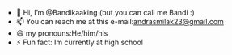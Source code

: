 - 👋 Hi, I’m @Bandikaaking (but you can call me Bandi :)
- 📫 You can reach me at this e-mail:andrasmilak23@gmail.com
- 😄 my pronouns:He/him/his
- ⚡ Fun fact: Im currently at high school

<!---
Bandikaaking/Bandikaaking is a ✨ special ✨ repository because its `README.md` (this file) appears on your GitHub profile.
You can click the Preview link to take a look at your changes.
--->
